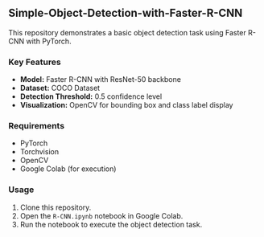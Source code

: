 ## Simple-Object-Detection-with-Faster-R-CNN

This repository demonstrates a basic object detection task using Faster R-CNN with PyTorch.

### Key Features

- **Model:** Faster R-CNN with ResNet-50 backbone
- **Dataset:** COCO Dataset
- **Detection Threshold:** 0.5 confidence level
- **Visualization:** OpenCV for bounding box and class label display

### Requirements

- PyTorch
- Torchvision
- OpenCV
- Google Colab (for execution)

### Usage

1. Clone this repository.
2. Open the `R-CNN.ipynb` notebook in Google Colab.
3. Run the notebook to execute the object detection task.

